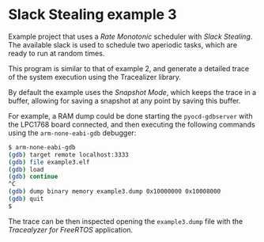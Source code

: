 # Slack Stealing example 3
Example project that uses a *Rate Monotonic* scheduler with *Slack Stealing*. The available slack is used to schedule two aperiodic tasks, which are ready to run at random times.

This program is similar to that of example 2, and generate a detailed trace of the system execution using the Tracealizer library.

By default the example uses the *Snapshot Mode*, which keeps the trace in a buffer, allowing for saving a snapshot at any point by saving this buffer.

For example, a RAM dump could be done starting the `pyocd-gdbserver` with the LPC1768 board connected, and then executing the following commands using the `arm-none-eabi-gdb` debugger:

```bash
$ arm-none-eabi-gdb
(gdb) target remote localhost:3333
(gdb) file example3.elf
(gdb) load
(gdb) continue
^C
(gdb) dump binary memory example3.dump 0x10000000 0x10008000
(gdb) quit
$ 
```

The trace can be then inspected opening the `example3.dump` file with the *Tracealyzer for FreeRTOS* application.